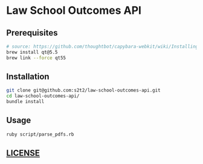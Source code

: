 # Law School Outcomes API

## Prerequisites

```` sh
# source: https://github.com/thoughtbot/capybara-webkit/wiki/Installing-Qt-and-compiling-capybara-webkit#homebrew
brew install qt@5.5
brew link --force qt55
````

## Installation

```` sh
git clone git@github.com:s2t2/law-school-outcomes-api.git
cd law-school-outcomes-api/
bundle install
````

## Usage

```` sh
ruby script/parse_pdfs.rb
````

## [LICENSE](/LICENSE)
